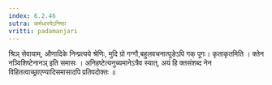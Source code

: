 ```yaml
---
index: 6.2.46
sutra: कर्मधारयेऽनिष्ठा
vritti: padamanjari
---
```


  श्रिञ् सेवायाम्, औणादिके निन्प्रत्यये श्रेणिः, मुदि ग्रो गग्गौ,बहुलवचनात्पूङेऽपि गक् पूगः। कृताकृतमिति । क्तेन नञ्विशिष्टेनानञ् इति समासः । अनिहष्टेत्यनुच्यमानेऽत्रैव स्यात्, अयं हि क्तसंशब्द नेन विहितत्वाच्छ्राएण्यादिसमासादपि प्रतिपदोक्तः ॥